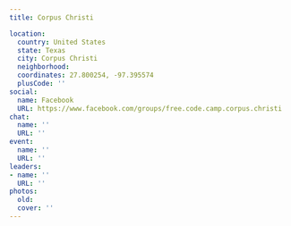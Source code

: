 ```yaml
---
title: Corpus Christi

location:
  country: United States
  state: Texas
  city: Corpus Christi
  neighborhood: 
  coordinates: 27.800254, -97.395574
  plusCode: ''
social:
  name: Facebook
  URL: https://www.facebook.com/groups/free.code.camp.corpus.christi
chat:
  name: ''
  URL: ''
event:
  name: ''
  URL: ''
leaders:
- name: ''
  URL: ''
photos:
  old: 
  cover: ''
---
```

